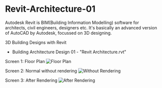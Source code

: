 # Revit-Architecture-01
Autodesk Revit is BIM(Building Information Modelling) software for architects, civil engineers, designers etc.
It's basically an advanced version of AutoCAD by Autodesk, focussed on 3D designing.

3D Building Designs with Revit
 - Building Architecture Design 01 - "Revit Architecture.rvt"

Screen 1: Floor Plan ![Floor Plan](https://github.com/anish706/revit-architecture/raw/master/Screenshots/plan.PNG)

Screen 2: Normal without rendering ![Without Rendering](https://github.com/anish706/revit-architecture/raw/master/Screenshots/normal%20without%20rendering.PNG)

Screen 3: After Rendering ![After Rendering](https://github.com/anish706/revit-architecture/raw/master/Screenshots/rendered%20best.PNG)
